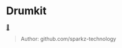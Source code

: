 # Drumkit
 [🚀](https://sparkz-technology.github.io/drumkit/) 
> Author: github.com/sparkz-technology
